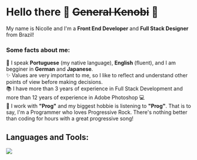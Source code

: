 # Hello there 👋 ~~General Kenobi~~ 🤖
<p align="left">My name is Nicolle and I'm a <strong>Front End Developer</strong> and <strong>Full Stack Designer</strong> from Brazil!</p>

### Some facts about me:
<p align="left">
  💬  I speak <strong>Portuguese</strong> (my native language), <strong>English</strong> (fluent), and I am begginer in <strong>German</strong> and <strong>Japanese</strong>.<br>
  ✨  Values are very important to me, so I like to reflect and understand other points of view before making decisions.<br>
  📚  I have more than 3 years of experience in Full Stack Development and more than 12 years of experience in Adobe Photoshop 💻<br>
  🎸  I work with <strong>"Prog"</strong> and my biggest hobbie is listening to <strong>"Prog"</strong>. That is to say, I'm a Programmer who loves Progressive Rock. There's nothing better than coding for hours with a great progressive song!
</p>  

## Languages and Tools:

<img src="https://skillicons.dev/icons?i=nextjs,react,js,ts,nodejs,mongodb,postgres,vercel,html,css,photoshop,illustrator,figma" /> 
